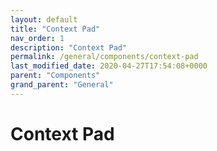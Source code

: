 ```yaml
---
layout: default
title: "Context Pad"
nav_order: 1
description: "Context Pad"
permalink: /general/components/context-pad
last_modified_date: 2020-04-27T17:54:08+0000
parent: "Components"
grand_parent: "General"
---
```


# Context Pad
